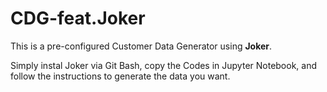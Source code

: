 # CDG-feat.Joker
This is a pre-configured Customer Data Generator using **Joker**.

Simply instal Joker via Git Bash, copy the Codes in Jupyter Notebook, and follow the instructions to generate the data you want.


